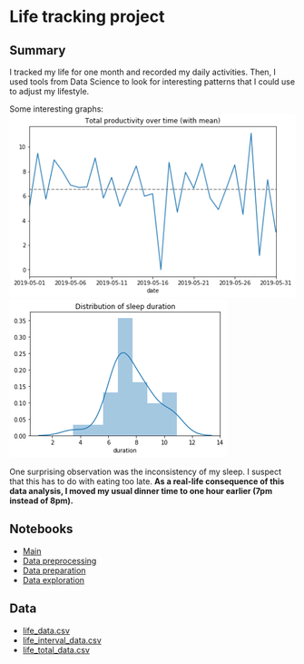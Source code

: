# Life tracking project

## Summary

I tracked my life for one month and recorded my daily activities. Then, I used tools from Data Science to look for interesting patterns that I could use to adjust my lifestyle.

Some interesting graphs:
![Total productivity](img/tot_prod.png)
![Sleep duration](img/sleep_duration.png)

One surprising observation was the inconsistency of my sleep. I suspect that this has to do with eating too late. **As a real-life consequence of this data analysis, I moved my usual dinner time to one hour earlier (7pm instead of 8pm).**

## Notebooks

* [Main](https://nbviewer.jupyter.org/github/maxims94/life-tracking-project/blob/master/notebooks/main.ipynb)
* [Data preprocessing](https://nbviewer.jupyter.org/github/maxims94/life-tracking-project/blob/master/notebooks/preprocessing.ipynb)
* [Data preparation](https://nbviewer.jupyter.org/github/maxims94/life-tracking-project/blob/master/notebooks/preparation.ipynb)
* [Data exploration](https://nbviewer.jupyter.org/github/maxims94/life-tracking-project/blob/master/notebooks/exploration.ipynb)

## Data

* [life_data.csv](https://github.com/maxims94/life-tracking-project/blob/master/data/life_data.csv)
* [life_interval_data.csv](https://github.com/maxims94/life-tracking-project/blob/master/data/life_interval_data.csv)
* [life_total_data.csv](https://github.com/maxims94/life-tracking-project/blob/master/data/life_total_data.csv)
